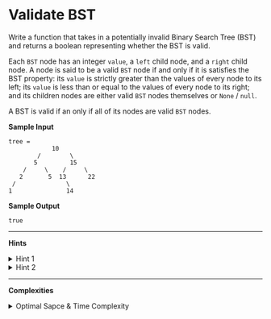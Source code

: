 # Validate BST

Write a function that takes in a potentially invalid Binary Search Tree (BST) and returns a boolean representing whether the BST is valid. 

Each `BST` node has an integer `value`, a `left` child node, and a `right` child node. A node is said to be a valid `BST` node if and only if it is satisfies the BST property: its `value` is strictly greater than the values of every node to its left; its `value` is less than or equal to the values of every node to its right; and its children nodes are either valid `BST` nodes themselves or `None` / `null`.

A BST is valid if an only if all of its nodes are valid `BST` nodes.

**Sample Input**
```
tree =
            10   
        /        \
       5         15
    /     \    /     \
   2       5  13      22
 /              \
1               14
```

**Sample Output**
```
true
```

---

**Hints**
<details>
    <summary>Hint 1</summary>

    Every node in the BST has a maximum possible value and a minimum
    possible value. In other words, the value of any given node in the
    BST must be strictly smaller than some value (the value of its
    closest right parent) and must be greater than or equal to some other
    value (the value of its closest left parent).
</details>

<details>
    <summary>Hint 2</summary>

    Validate the BST by recursively calling the validateBst function on
    every node, passing in the correct maximum and minimum possible
    values to each. Initialize those values to be -Infinity and +Infinity.
</details>

---

**Complexities**
<details>
    <summary>Optimal Sapce & Time Complexity</summary>

    O(n) time | O(d) space - where n is the number of nodes in the BST
    and d is the depth (height) of the BST
</details>